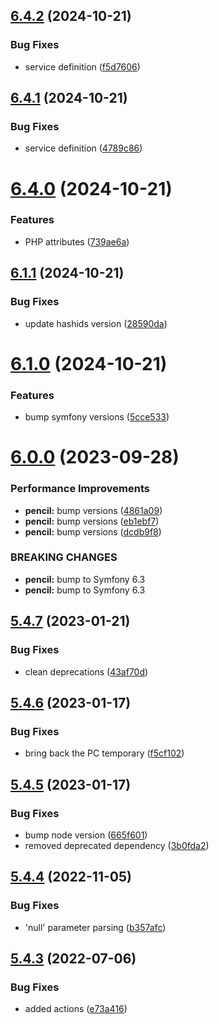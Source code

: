 ## [6.4.2](https://github.com/netbull/HashidsBundle/compare/v6.4.1...v6.4.2) (2024-10-21)


### Bug Fixes

* service definition ([f5d7606](https://github.com/netbull/HashidsBundle/commit/f5d7606a3412e60c8e72afd6d71befc3e0d29df7))

## [6.4.1](https://github.com/netbull/HashidsBundle/compare/v6.4.0...v6.4.1) (2024-10-21)


### Bug Fixes

* service definition ([4789c86](https://github.com/netbull/HashidsBundle/commit/4789c8626ed2e8c6f48a274bebf7f2302bf424d2))

# [6.4.0](https://github.com/netbull/HashidsBundle/compare/v6.3.0...v6.4.0) (2024-10-21)


### Features

* PHP attributes ([739ae6a](https://github.com/netbull/HashidsBundle/commit/739ae6a27e28ed3b0060685525944ef4c890b49e))

## [6.1.1](https://github.com/netbull/HashidsBundle/compare/v6.1.0...v6.1.1) (2024-10-21)


### Bug Fixes

* update hashids version ([28590da](https://github.com/netbull/HashidsBundle/commit/28590daacf22d840cdcf03d6188e6b27c368de6b))

# [6.1.0](https://github.com/netbull/HashidsBundle/compare/v6.0.0...v6.1.0) (2024-10-21)


### Features

* bump symfony versions ([5cce533](https://github.com/netbull/HashidsBundle/commit/5cce533f073b9c12e0cb432bccf2e7ba488ef7d6))

# [6.0.0](https://github.com/netbull/HashidsBundle/compare/v5.4.7...v6.0.0) (2023-09-28)


### Performance Improvements

* **pencil:** bump versions ([4861a09](https://github.com/netbull/HashidsBundle/commit/4861a0905fc5e56c615fe0960229a79a14038dca))
* **pencil:** bump versions ([eb1ebf7](https://github.com/netbull/HashidsBundle/commit/eb1ebf7e29f885b2456207e562de7eefebcfca6a))
* **pencil:** bump versions ([dcdb9f8](https://github.com/netbull/HashidsBundle/commit/dcdb9f847d4a0762d8a08653441438f3478cdc16))


### BREAKING CHANGES

* **pencil:** bump to Symfony 6.3
* **pencil:** bump to Symfony 6.3

## [5.4.7](https://github.com/netbull/HashidsBundle/compare/v5.4.6...v5.4.7) (2023-01-21)


### Bug Fixes

* clean deprecations ([43af70d](https://github.com/netbull/HashidsBundle/commit/43af70d8bc43f99c5b523d6f56f5e392d0c7f8ed))

## [5.4.6](https://github.com/netbull/HashidsBundle/compare/v5.4.5...v5.4.6) (2023-01-17)


### Bug Fixes

* bring back the PC temporary ([f5cf102](https://github.com/netbull/HashidsBundle/commit/f5cf102cd4408b4b1509d4ca96026240b93fff91))

## [5.4.5](https://github.com/netbull/HashidsBundle/compare/v5.4.4...v5.4.5) (2023-01-17)


### Bug Fixes

* bump node version ([665f601](https://github.com/netbull/HashidsBundle/commit/665f601ac6f5a3b17028aade58a21292825c68e4))
* removed deprecated dependency ([3b0fda2](https://github.com/netbull/HashidsBundle/commit/3b0fda2a0d4ab8ffbdb1851febe92aa166365c26))

## [5.4.4](https://github.com/netbull/HashidsBundle/compare/v5.4.3...v5.4.4) (2022-11-05)


### Bug Fixes

* 'null' parameter parsing ([b357afc](https://github.com/netbull/HashidsBundle/commit/b357afc51f6cfc402b60fc821e1112f32147759f))

## [5.4.3](https://github.com/netbull/HashidsBundle/compare/v5.4.2...v5.4.3) (2022-07-06)


### Bug Fixes

* added actions ([e73a416](https://github.com/netbull/HashidsBundle/commit/e73a416c8dae9656ea45928ff06f061a8f7a1368))
